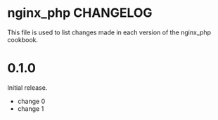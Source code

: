 # nginx_php CHANGELOG

This file is used to list changes made in each version of the nginx_php cookbook.

# 0.1.0

Initial release.

- change 0
- change 1

